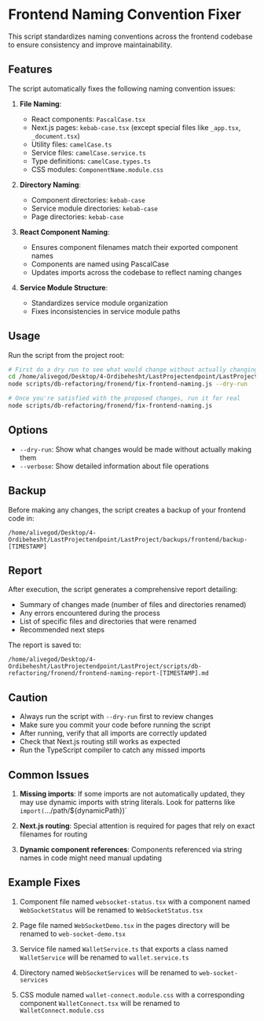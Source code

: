 # Frontend Naming Convention Fixer

This script standardizes naming conventions across the frontend codebase to ensure consistency and improve maintainability.

## Features

The script automatically fixes the following naming convention issues:

1. **File Naming**:
   - React components: `PascalCase.tsx`
   - Next.js pages: `kebab-case.tsx` (except special files like `_app.tsx`, `_document.tsx`)
   - Utility files: `camelCase.ts`
   - Service files: `camelCase.service.ts`
   - Type definitions: `camelCase.types.ts`
   - CSS modules: `ComponentName.module.css`

2. **Directory Naming**:
   - Component directories: `kebab-case`
   - Service module directories: `kebab-case`
   - Page directories: `kebab-case`

3. **React Component Naming**:
   - Ensures component filenames match their exported component names
   - Components are named using PascalCase
   - Updates imports across the codebase to reflect naming changes

4. **Service Module Structure**:
   - Standardizes service module organization
   - Fixes inconsistencies in service module paths

## Usage

Run the script from the project root:

```bash
# First do a dry run to see what would change without actually changing anything
cd /home/alivegod/Desktop/4-Ordibehesht/LastProjectendpoint/LastProject
node scripts/db-refactoring/fronend/fix-frontend-naming.js --dry-run

# Once you're satisfied with the proposed changes, run it for real
node scripts/db-refactoring/fronend/fix-frontend-naming.js
```

## Options

- `--dry-run`: Show what changes would be made without actually making them
- `--verbose`: Show detailed information about file operations

## Backup

Before making any changes, the script creates a backup of your frontend code in:

```
/home/alivegod/Desktop/4-Ordibehesht/LastProjectendpoint/LastProject/backups/frontend/backup-[TIMESTAMP]
```

## Report

After execution, the script generates a comprehensive report detailing:
- Summary of changes made (number of files and directories renamed)
- Any errors encountered during the process
- List of specific files and directories that were renamed
- Recommended next steps

The report is saved to:

```
/home/alivegod/Desktop/4-Ordibehesht/LastProjectendpoint/LastProject/scripts/db-refactoring/fronend/frontend-naming-report-[TIMESTAMP].md
```

## Caution

- Always run the script with `--dry-run` first to review changes
- Make sure you commit your code before running the script
- After running, verify that all imports are correctly updated
- Check that Next.js routing still works as expected
- Run the TypeScript compiler to catch any missed imports

## Common Issues

1. **Missing imports**: If some imports are not automatically updated, they may use dynamic imports with string literals. Look for patterns like `import(`.../path/${dynamicPath})`

2. **Next.js routing**: Special attention is required for pages that rely on exact filenames for routing

3. **Dynamic component references**: Components referenced via string names in code might need manual updating

## Example Fixes

1. Component file named `websocket-status.tsx` with a component named `WebSocketStatus` will be renamed to `WebSocketStatus.tsx`

2. Page file named `WebSocketDemo.tsx` in the pages directory will be renamed to `web-socket-demo.tsx`

3. Service file named `WalletService.ts` that exports a class named `WalletService` will be renamed to `wallet.service.ts`

4. Directory named `WebSocketServices` will be renamed to `web-socket-services`

5. CSS module named `wallet-connect.module.css` with a corresponding component `WalletConnect.tsx` will be renamed to `WalletConnect.module.css`